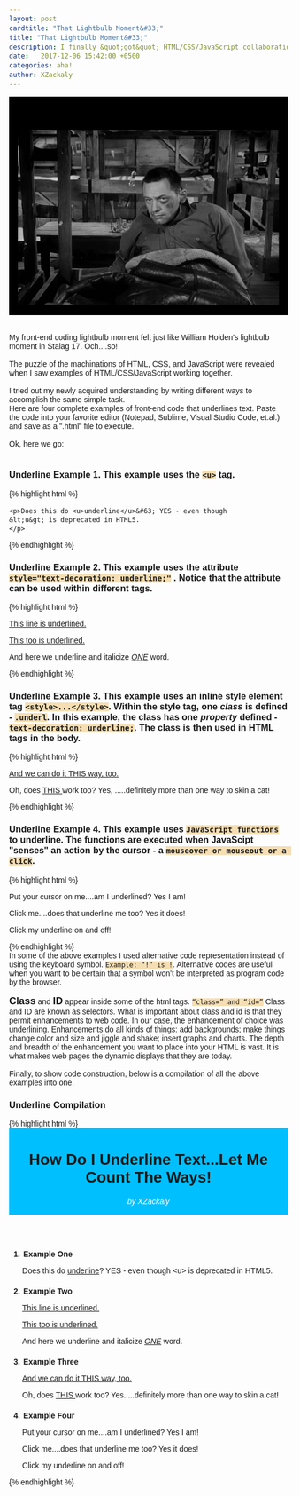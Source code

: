 ```yaml
---
layout: post
cardtitle: "That Lightbulb Moment&#33;"
title: "That Lightbulb Moment&#33;"
description: I finally &quot;got&quot; HTML/CSS/JavaScript collaboration by doing the same task four different ways.
date:   2017-12-06 15:42:00 +0500
categories: aha!
author: XZackaly
---
```


<div style="background-color:black;padding: 46px 16px 2px 16px;">
<p align="center" title="Stalag 17"> 
<img src="/images/stalag-17.jpg" alt="Stalag 17" >
 </p></div>
<br>
<br>
My front-end coding lightbulb moment felt just like William Holden’s lightbulb moment in <span class="ttstyle"><span  class="tooltip" data-tip="Billy Wilder's 1953 Oscar winner">Stalag 17</span></span>.  Och....so! <br><br> 
The puzzle of the machinations of HTML, CSS, and JavaScript were revealed when I saw examples of HTML&#47;CSS&#47;JavaScript working together.<br><br> 
I tried out my newly acquired understanding by writing different ways to accomplish the same simple task.   
<br>
Here are four complete examples of front-end code that underlines text.  Paste the code into your favorite editor (Notepad, Sublime, Visual Studio Code, et.al.) and save as a &quot;.html&quot; file to execute.<br><br>
Ok, here we go:<br><br>
<h3>Underline Example 1.  This example uses the <code class="local02">&lt;u&gt;</code> tag.</h3>
{% highlight html %}
<!DOCTYPE html>
<html>
<head>
    <title>Underline Example 1</title>
</head>
<body>
  
    <p>Does this do <u>underline</u>&#63; YES - even though 
    &lt;u&gt; is deprecated in HTML5.
    </p>

</body>
</html>
{% endhighlight %}
<br>
<h3>Underline Example 2.  This example uses the attribute <code  class="local02">style=&quot;text-decoration: underline;&quot;</code> . Notice that the attribute can be used within different tags.
</h3>
{% highlight html %}
<!DOCTYPE html>
<html>
<head>
    <title>Underline Example 2</title>
</head>
<body>

  <p><span style="text-decoration: underline;">This line is underlined.
     </span>
  </p>
  <p style="text-decoration: underline;">This too is underlined.</p>
  <p>And here we underline and italicize
        <em style="text-decoration: underline;"> ONE</em> word.
  </p> 

</body>
</html>
{% endhighlight %}
<br>
<h3>Underline Example 3.  This example uses an inline style element tag <code class="local02">&lt;style&gt;...&lt;/style&gt;</code>.  Within the style tag, one <em>class</em> is defined - <code class="local02">.underl</code>.  In this example, the class has one <em>property</em> defined  - <code class="local02">text-decoration: underline;</code>.  The class is then used in HTML tags in the body.
</h3>
{% highlight html %}
<!DOCTYPE html>
<html>
<head>
    <title>Underline Example 3</title>
        <style>
         .underl {
            text-decoration: underline;
                 }
        </style>
</head>
<body>
    <p class="underl">And we can do it THIS way, too.</p>
    <p>Oh, does <span class="underl">THIS </span> work too? Yes,
        .....definitely more than one way to skin a cat!</p>
</body>
</html>
{% endhighlight %}
<br>
<h3>Underline Example 4.  This example uses <code class="local02">JavaScript functions</code> to underline. The functions are executed when JavaScipt &quot;senses&quot; an action by the cursor - a <code class="local02">mouseover or mouseout or a click</code>. 
</h3>
{% highlight html %}
<!DOCTYPE html>
<html>
<head>
    <title>Underline Example 4</title>
</head>
<p id="para1" onMouseover="addunderl()" onMouseout="rmvunderl()">
    Put your cursor on me....am I underlined?
        Yes I am&#33; </p>       
<p id="para2" onClick="ulFunc2()">
    Click me....does that underline me too?
        Yes it does&#33; </p>
<p id="para3" onClick="ulFunc3()">
        Click my underline on and off&#33; </p>
<script>
    function addunderl()
    {
        para1.style.textDecoration = "underline"
    }
    function rmvunderl()
    {
        para1.style.textDecoration = "none"
    }
    function ulFunc2() {
    document.getElementById("para2").style.textDecoration = "underline";
    }
    function ulFunc3() {
    document.getElementById("para3");
        if (para3.style.textDecoration === "underline") 
        {
            para3.style.textDecoration = "none";
        } else 
        {
            para3.style.textDecoration = "underline";
        }
    }
    </script>

</body>
</html>
{% endhighlight %}
<br>
In some of the above examples I used alternative code representation instead of using the keyboard symbol. <code class="local02">Example: “!” is &#33</code>.  Alternative codes are useful when you want to be certain that a symbol won’t be interpreted as program code by the browser.<br><br>
<span style="font-weight: bold;font-size: large;">Class</span> and <span style="font-weight: bold;font-size: large;">ID</span> appear inside some of the html tags. <code class="local02" >“class=” and “id=”</code>   Class and ID are known as selectors. What is important about class and id is that they permit enhancements to web code.  In our case, the enhancement of choice was <span style="text-decoration: underline;">underlining</span>.   Enhancements do all kinds of things: add backgrounds; make things change color and size and jiggle and shake; insert graphs and charts.  The depth and breadth of the enhancement you want to place into your HTML is vast.  It is what makes web pages the dynamic displays that they are today.<br><br>
Finally, to show code construction, below is a compilation of all the above examples into one. 
<h3>Underline Compilation</h3>
{% highlight html %}
<!DOCTYPE html>
<html>
<head>
    <title>Underline Compilation</title>
    <style>
     .underl {
            text-decoration: underline;
        }
    body {
            width: 55%;
            margin-left: 16px;
            font-family: Verdana, Arial, sans-serif;
        }
    header {
            background-color: deepskyblue;
            padding: 2px 16px;
        }
    li {
            padding: 7px 0px 0px 2px;
            font-weight: 700;
        } 
    .byLine {
            color: white;
            font-style: italic;
        }
    </style>
</head>
<body>
    <header>
        <h1>How Do I Underline Text...Let Me Count The Ways!</h1>
        <p class="byLine">by XZackaly</p>
      </header>
<ol>
<!--  Exercise 1 -->  
    <li>Example One </li>
    <p>Does this do <u>underline</u>&#63; YES - even though 
        &lt;u&gt; is deprecated in HTML5.</p>
    
<!--  Exercise 2 -->

<li>Example Two </li>
    <p><span style="text-decoration: underline;">This line is underlined.
    </span></p>
    
<p style="text-decoration: underline;">This too is underlined.</p>
     <p>And here we underline and italicize
           <em style="text-decoration: underline;"> ONE</em> word.
     </p> 
    
<!--  Exercise 3 -->
<li>Example Three </li>
    <p class="underl">And we can do it THIS way, too.</p>
    <p>Oh, does <span class="underl">THIS </span> work too? 
        Yes.....definitely more than one way to skin a cat!</p>
    
<!--  Exercise 4 -->
<li>Example Four</li>
    <p id="para1" onMouseover="addunderl()" onMouseout="rmvunderl()">
        Put your cursor on me....am I underlined?
            Yes I am&#33; </p>       
    <p id="para2" onClick="ulFunc2()">
        Click me....does that underline me too?
            Yes it does&#33; </p>
    <p id="para3" onClick="ulFunc3()">
            Click my underline on and off&#33; </p>
    
</ol>
<script>
    function addunderl()
    {
        para1.style.textDecoration = "underline"
    }
    function rmvunderl()
    {
        para1.style.textDecoration = "none"
    }
    function ulFunc2() {
    document.getElementById("para2").style.textDecoration = "underline";
    }
    function ulFunc3() {
    document.getElementById("para3");
        if (para3.style.textDecoration === "underline") 
        {
            para3.style.textDecoration = "none";
        } else 
        {
            para3.style.textDecoration = "underline";
        }

    }
</script>

</body>
</html>
{% endhighlight %}
<br>
<style>
    .local02 {
    background-color: wheat;
    } 

</style> 

 